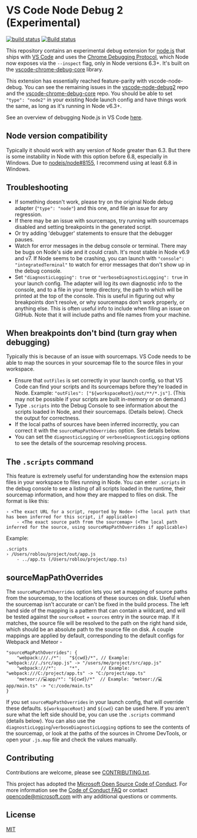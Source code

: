# VS Code Node Debug 2 (Experimental)
[![build status](https://travis-ci.org/Microsoft/vscode-node-debug2.svg?branch=master)](https://travis-ci.org/Microsoft/vscode-node-debug2)
[![Build status](https://ci.appveyor.com/api/projects/status/qrr2hff3eagw5k05?svg=true)](https://ci.appveyor.com/project/roblourens/vscode-node-debug2)

This repository contains an experimental debug extension for [node.js](https://nodejs.org) that ships with [VS Code](https://code.visualstudio.com) and uses the [Chrome Debugging Protocol](https://chromedevtools.github.io/debugger-protocol-viewer/v8/), which Node now exposes via the `--inspect` flag, only in Node versions 6.3+. It's built on the [vscode-chrome-debug-core](https://github.com/Microsoft/vscode-chrome-debug-core) library.

This extension has essentially reached feature-parity with vscode-node-debug. You can see the remaining issues in the [vscode-node-debug2](https://github.com/Microsoft/vscode-node-debug2/issues) repo and the [vscode-chrome-debug-core](https://github.com/microsoft/vscode-chrome-debug-core/issues) repo. You should be able to set `"type": "node2"` in your existing Node launch config and have things work the same, as long as it's running in Node v6.3+.

See an overview of debugging Node.js in VS Code [here](https://code.visualstudio.com/docs/editor/debugging).

## Node version compatibility
Typically it should work with any version of Node greater than 6.3. But there is some instability in Node with this option before 6.8, especially in Windows. Due to [nodejs/node#8155](https://github.com/nodejs/node/issues/8155), I recommend using at least 6.8 in Windows.

## Troubleshooting
* If something doesn't work, please try on the original Node debug adapter (`"type": "node"`) and this one, and file an issue for any regression.
* If there may be an issue with sourcemaps, try running with sourcemaps disabled and setting breakpoints in the generated script.
* Or try adding 'debugger' statements to ensure that the debugger pauses.
* Watch for error messages in the debug console or terminal. There may be bugs on Node's side and it could crash. It's most stable in Node v6.9 and v7. If Node seems to be crashing, you can launch with `"console": "integratedTerminal"` to watch for error messages that don't show up in the debug console.
* Set `"diagnosticLogging": true` or `"verboseDiagnosticLogging": true` in your launch config. The adapter will log its own diagnostic info to the console, and to a file in your temp directory, the path to which will be printed at the top of the console. This is useful in figuring out why breakpoints don't resolve, or why sourcemaps don't work properly, or anything else. This is often useful info to include when filing an issue on GitHub. Note that it will include paths and file names from your machine.

## When breakpoints don't bind (turn gray when debugging)
Typically this is because of an issue with sourcemaps. VS Code needs to be able to map the sources in your sourcemap file to the source files in your workspace.
* Ensure that `outFiles` is set correctly in your launch config, so that VS Code can find your scripts and its sourcemaps before they're loaded in Node. Example: `"outFiles": ["${workspaceRoot}/out/**/*.js"]`. (This may not be possible if your scripts are built in-memory or on demand.)
* Type `.scripts` into the Debug Console to see information about the scripts loaded in Node, and their sourcemaps. (Details below). Check the output for correctness.
* If the local paths of sources have been inferred incorrectly, you can correct it with the `sourceMapPathOverrides` option. See details below.
* You can set the `diagnosticLogging` or `verboseDiagnosticLogging` options to see the details of the sourcemap resolving process.

## The `.scripts` command
This feature is extremely useful for understanding how the extension maps files in your workspace to files running in Node. You can enter `.scripts` in the debug console to see a listing of all scripts loaded in the runtime, their sourcemap information, and how they are mapped to files on disk. The format is like this:

```
› <The exact URL for a script, reported by Node> (<The local path that has been inferred for this script, if applicable>)
    - <The exact source path from the sourcemap> (<The local path inferred for the source, using sourceMapPathOverrides if applicable>)
```

Example:
```
.scripts
› /Users/roblou/project/out/app.js
    - ../app.ts (/Users/roblou/project/app.ts)
```

## sourceMapPathOverrides
The `sourceMapPathOverrides` option lets you set a mapping of source paths from the sourcemap, to the locations of these sources on disk. Useful when the sourcemap isn't accurate or can't be fixed in the build process. The left hand side of the mapping is a pattern that can contain a wildcard, and will be tested against the `sourceRoot` + `sources` entry in the source map. If it matches, the source file will be resolved to the path on the right hand side, which should be an absolute path to the source file on disk. A couple mappings are applied by default, corresponding to the default configs for Webpack and Meteor -
```
"sourceMapPathOverrides": {
    "webpack:///./*":   "${cwd}/*", // Example: "webpack:///./src/app.js" -> "/users/me/project/src/app.js"
    "webpack:///*":     "*",        // Example: "webpack:///C:/project/app.ts" -> "C:/project/app.ts"
    "meteor://💻app/*": "${cwd}/*"  // Example: "meteor://💻app/main.ts" -> "c:/code/main.ts"
}
```
If you set `sourceMapPathOverrides` in your launch config, that will override these defaults. `${workspaceRoot}` and `${cwd}` can be used here. If you aren't sure what the left side should be, you can use the `.scripts` command (details below). You can also use the `diagnosticLogging`/`verboseDiagnosticLogging` options to see the contents of the sourcemap, or look at the paths of the sources in Chrome DevTools, or open your `.js.map` file and check the values manually.

## Contributing
Contributions are welcome, please see [CONTRIBUTING.txt](CONTRIBUTING.txt).

This project has adopted the [Microsoft Open Source Code of Conduct](https://opensource.microsoft.com/codeofconduct/). For more information see the [Code of Conduct FAQ](https://opensource.microsoft.com/codeofconduct/faq/) or contact [opencode@microsoft.com](mailto:opencode@microsoft.com) with any additional questions or comments.

## License
[MIT](LICENSE.txt)
